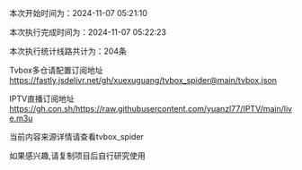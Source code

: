 
本次开始时间为：2024-11-07 05:21:10

本次执行完成时间为：2024-11-07 05:22:23

本次执行统计线路共计为：204条

Tvbox多仓请配置订阅地址 https://fastly.jsdelivr.net/gh/xuexuguang/tvbox_spider@main/tvbox.json

IPTV直播订阅地址 https://gh.con.sh/https://raw.githubusercontent.com/yuanzl77/IPTV/main/live.m3u

当前内容来源详情请查看tvbox_spider

如果感兴趣,请复制项目后自行研究使用
